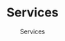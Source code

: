 ---
title: "Services"
subtitle: "Services"
url: "services"
# page header background image
page_header_bg: "/images/bg_3.jpg"
description: "This is meta description."
services_heading: "Our Services"
services_content: 'Far far away, behind the word mountains, far from the countries Vokalia and Consonantia, there live the blind texts.'
draft: false
layout: "services"
---